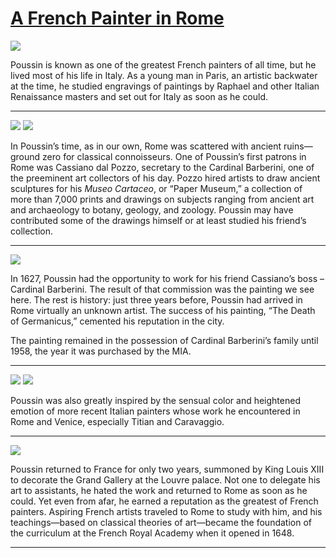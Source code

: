 # [A French Painter in Rome](http://artsmia.github.io/griot/#/stories/1132)

![](http://cdn.dx.artsmia.org/thumbs/tn_null.jpg)

Poussin is known as one of the greatest French painters of all time, but he lived most of his life in Italy. As a young man in Paris, an artistic backwater at the time, he studied engravings of paintings by Raphael and other Italian Renaissance masters and set out for Italy as soon as he could.

---

![](http://cdn.dx.artsmia.org/thumbs/tn_null.jpg)
![](http://cdn.dx.artsmia.org/thumbs/tn_.jpg)

In Poussin’s time, as in our own, Rome was scattered with ancient ruins— ground zero for classical connoisseurs. One of Poussin’s first patrons in Rome was Cassiano dal Pozzo, secretary to the Cardinal Barberini, one of the preeminent art collectors of his day. Pozzo hired artists to draw ancient sculptures for his *Museo Cartaceo*, or “Paper Museum,” a collection of more than 7,000 prints and drawings on subjects ranging from ancient art and archaeology to botany, geology, and zoology. Poussin may have contributed some of the drawings himself or at least studied his friend’s collection.

---

![](http://cdn.dx.artsmia.org/thumbs/tn_null.jpg)

In 1627, Poussin had the opportunity to work for his friend Cassiano’s boss – Cardinal Barberini. The result of that commission was the painting we see here. The rest is history: just three years before, Poussin had arrived in Rome virtually an unknown artist. The success of his painting, “The Death of Germanicus,” cemented his reputation in the city.

The painting remained in the possession of Cardinal Barberini’s family until 1958, the year it was purchased by the MIA.

---

![](http://cdn.dx.artsmia.org/thumbs/tn_null.jpg)
![](http://cdn.dx.artsmia.org/thumbs/tn_.jpg)

Poussin was also greatly inspired by the sensual color and heightened emotion of more recent Italian painters whose work he encountered in Rome and Venice, especially Titian and Caravaggio.

---

![](http://cdn.dx.artsmia.org/thumbs/tn_null.jpg)

Poussin returned to France for only two years, summoned by King Louis XIII to decorate the Grand Gallery at the Louvre palace. Not one to delegate his art to assistants, he hated the work and returned to Rome as soon as he could. Yet even from afar, he earned a reputation as the greatest of French painters. Aspiring French artists traveled to Rome to study with him, and his teachings—based on classical theories of art—became the foundation of the curriculum at the French Royal Academy when it opened in 1648.

---
